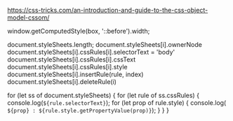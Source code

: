 https://css-tricks.com/an-introduction-and-guide-to-the-css-object-model-cssom/

window.getComputedStyle(box, '::before').width;

document.styleSheets.length;
document.styleSheets[i].ownerNode
document.styleSheets[i].cssRules[i].selectorText = 'body'
document.styleSheets[i].cssRules[i].cssText
document.styleSheets[i].cssRules[i].style
document.styleSheets[i].insertRule(rule, index)
document.styleSheets[i].deleteRule(i)

for (let ss of document.styleSheets) {
    for (let rule of ss.cssRules) {
        console.log(`${rule.selectorText}`);
        for (let prop of rule.style) {
            console.log(`    ${prop} : ${rule.style.getPropertyValue(prop)}`);
        }
    }
}